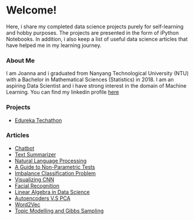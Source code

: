 # Welcome!
Here, i share my completed data science projects purely for self-learning and hobby purposes. The projects are presented in the form of iPython Notebooks. In addition, i also keep a list of useful data science articles that have helped me in my learning journey. 

### About Me
I am Joanna and i graduated from Nanyang Technological University (NTU) with a Bachelor in Mathematical Sciences (Statistics) in 2018. I am an aspiring Data Scientist and i have strong interest in the domain of Machine Learning. You can find my linkedin profile [here](https://linkedin.com/in/joannakhek/)

### Projects
- [Edureka Techathon](https://github.com/Joanna-Khek/joanna-khek.github.io/blob/master/Edureka_Techathon.ipynb)

### Articles
- [Chatbot](https://mlwhiz.com/blog/2019/04/15/chatbot/?utm_campaign=shareaholic&utm_medium=reddit&utm_source=news)
- [Text Summarizer](http://blog.floyintroduction-to-text-summarization-in-dhub.com/gentle-machine-learning/)
- [Natural Language Processing](https://medium.com/@laura.mitchell1604/achieving-state-of-the-art-results-in-natural-language-processing-9aea35a2f2a6)
- [A Guide to Non-Parametric Tests](https://www.analyticsvidhya.com/blog/2017/11/a-guide-to-conduct-analysis-using-non-parametric-tests/?utm_source=linkedin.com&utm_medium=social)
- [Imbalance Classification Problem](https://www.analyticsvidhya.com/blog/2017/03/imbalanced-classification-problem/?utm_source=linkedin.com&utm_medium=social)
- [Visualizing CNN](https://machinelearningmastery.com/how-to-visualize-filters-and-feature-maps-in-convolutional-neural-networks/)
- [Facial Recognition](https://medium.com/analytics-vidhya/https-medium-com-analytics-vidhya-a-great-project-for-ml-aspirants-30447981d35)
- [Linear Algebra in Data Science](https://www.analyticsvidhya.com/blog/2019/07/10-applications-linear-algebra-data-science/?utm_source=linkedin.com&utm_medium=social)
- [Autoencoders V.S PCA](https://towardsdatascience.com/autoencoders-vs-pca-when-to-use-which-73de063f5d7)
- [Word2Vec](https://medium.com/analytics-vidhya/maths-behind-word2vec-explained-38d74f32726b)
- [Topic Modelling and Gibbs Sampling](https://medium.com/analytics-vidhya/topic-modeling-using-lda-and-gibbs-sampling-explained-49d49b3d1045)
